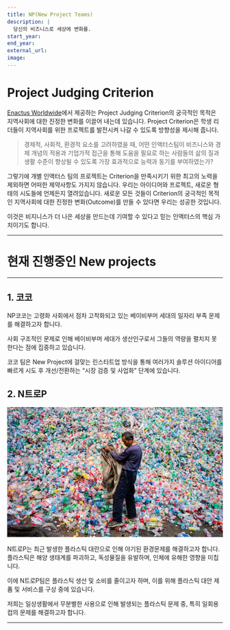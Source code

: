 ```yaml
---
title: NP(New Project Teams)
description: |
  당신의 비즈니스로 세상에 변화를.
start_year:
end_year:
external_url:
image:
---
```

# Project Judging Criterion

[Enactus Worldwide](http://enactus.org)에서 제공하는 Project Judging Criterion의 궁극적인 목적은 지역사회에 대한 진정한 변화를 이끌어 내는데 있습니다.
Project Criterion은 학생 리더들이 지역사회를 위한 프로젝트를 발전시켜 나갈 수 있도록 방향성을 제시해 줍니다.

> 경제적, 사회적, 환경적 요소를 고려하였을 때,
> 어떤 인액터스팀이 비즈니스와 경제 개념의 적용과 기업가적 접근을 통해
> 도움을 필요로 하는 사람들의 삶의 질과 생활 수준이 향상될 수 있도록
> 가장 효과적으로 능력과 동기를 부여하였는가?

그렇기에 개별 인액터스 팀의 프로젝트는 Criterion을 만족시키기 위한 최고의 노력을 제외하면 어떠한 제약사항도 가지지 않습니다. 우리는 아이디어와 프로젝트, 새로운 형태의 시도들에 언제든지 열려있습니다. 새로운 모든 것들이 Criterion의 궁극적인 목적인 지역사회에 대한 진정한 변화(Outcome)를 만들 수 있다면 우리는 성공한 것입니다.

이것은 비지니스가 더 나은 세상을 만드는데 기여할 수 있다고 믿는 인액터스의 핵심 가치이기도 합니다.

*****
# 현재 진행중인 New projects
*****

## 1. 코코
NP코코는 고령화 사회에서 점차 고착화되고 있는 베이비부머 세대의 일자리 부족 문제를 해결하고자 합니다.

사회 구조적인 문제로 인해 베이비부머 세대가 생산인구로서 그들의 역량을 펼치지 못 한다는 점에 집중하고 있습니다.

코코 팀은 New Project에 걸맞는 린스타트업 방식을 통해 여러가지 솔루션 아이디어를 빠르게 시도 후 개선/전환하는 “시장 검증 및 사업화” 단계에 있습니다.


## 2. N트로P

![](/images/projects/NtroP.jpg)

N트로P는 최근 발생한 플라스틱 대란으로 인해 야기된 환경문제를 해결하고자 합니다.
플라스틱은 해양 생태계를 파괴하고, 독성물질을 유발하며, 인체에 유해한 영향을 미칩니다.

이에 N트로P팀은 플라스틱 생산 및 소비를 줄이고자 하며, 이를 위해 플라스틱 대안 제품 및 서비스를 구상 중에 있습니다.

저희는 일상생활에서 무분별한 사용으로 인해 발생되는 플라스틱 문제 중, 특히 일회용 컵의 문제를 해결하고자 합니다.

*****
